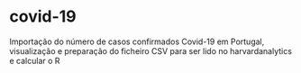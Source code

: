 # covid-19
Importação do número de casos confirmados Covid-19 em Portugal, 
visualização e preparação do ficheiro CSV para ser lido no harvardanalytics
e calcular o R
